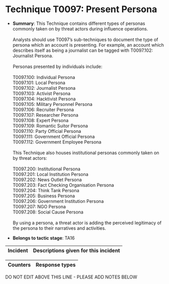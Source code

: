 # Technique T0097: Present Persona

* **Summary**: This Technique contains different types of personas commonly taken on by threat actors during influence operations.<br><br>Analysts should use T0097’s sub-techniques to document the type of persona which an account is presenting. For example, an account which describes itself as being a journalist can be tagged with T0097.102: Journalist Persona.<br><br>Personas presented by individuals include:<br><br>T0097.100: Individual Persona<br>T0097.101: Local Persona<br>T0097.102: Journalist Persona<br>T0097.103: Activist Persona<br>T0097.104: Hacktivist Persona<br>T0097.105: Military Personnel Persona<br>T0097.106: Recruiter Persona<br>T0097.107: Researcher Persona<br>T0097.108: Expert Persona<br>T0097.109: Romantic Suitor Persona<br>T0097.110: Party Official Persona<br>T0097.111: Government Official Persona<br>T0097.112: Government Employee Persona<br><br>This Technique also houses institutional personas commonly taken on by threat actors:<br><br>T0097.200: Institutional Persona<br>T0097.201: Local Institution Persona<br>T0097.202: News Outlet Persona<br>T0097.203: Fact Checking Organisation Persona<br>T0097.204: Think Tank Persona<br>T0097.205: Business Persona<br>T0097.206: Government Institution Persona<br>T0097.207: NGO Persona<br>T0097.208: Social Cause Persona<br><br>By using a persona, a threat actor is adding the perceived legitimacy of the persona to their narratives and activities.

* **Belongs to tactic stage**: TA16


| Incident | Descriptions given for this incident |
| -------- | -------------------- |



| Counters | Response types |
| -------- | -------------- |


DO NOT EDIT ABOVE THIS LINE - PLEASE ADD NOTES BELOW